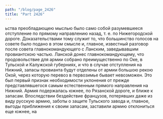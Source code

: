 ```yaml
---
path: "/blog/page_2426"
title: "Part 2426"
---
```


ьства преобладающею мыслью было само собой разумевшееся отступление по прямому направлению назад, т. е. по Нижегородской дороге. Доказательствами тому служит то, что большинство голосов на совете было подано в этом смысле и, главное, известный разговор после совета главнокомандующего с Ланским, заведывавшим провиантскою частью. Ланской донес главнокомандующему, что продовольствие для армии собрано преимущественно по Оке, в Тульской и Калужской губерниях, и что в случае отступления на Нижний, запасы провианта будут отделены от армии большою рекою Окой, через которую перевоз в первозимье бывает невозможен. Это был первый признак необходимости уклонения от прежде представлявшегося самым естественным прямого направления на Нижний. Армия подержалась южнее, по Рязанской дороге, и ближе к запасам. Впоследствии бездействие французов, потерявших даже из виду русскую армию, заботы о защите Тульского завода и, главное, выгоды приближения к своим запасам, заставили армию отклониться еще южнее, на 
